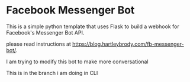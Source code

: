 # Facebook Messenger Bot
This is a simple python template that uses Flask to build a webhook for Facebook's Messenger Bot API.

please read instructions at https://blog.hartleybrody.com/fb-messenger-bot/.

I am trying to modify this bot to make more conversational

This is in the branch i am doing in CLI

